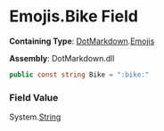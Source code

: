 # Emojis\.Bike Field

**Containing Type**: [DotMarkdown](../../README.md)\.[Emojis](../README.md)

**Assembly**: DotMarkdown\.dll

```csharp
public const string Bike = ":bike:"
```

### Field Value

System\.[String](https://docs.microsoft.com/en-us/dotnet/api/system.string)